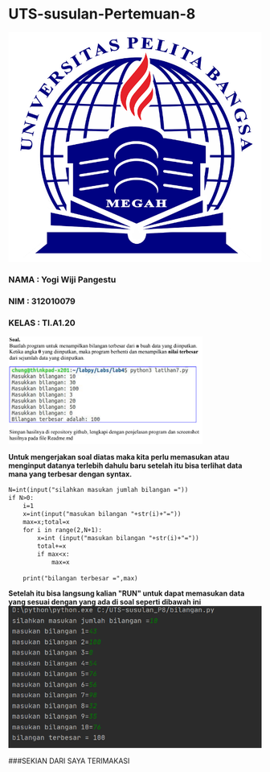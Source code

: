# UTS-susulan-Pertemuan-8
![logo](ss/logo.png)

### NAMA  : Yogi Wiji Pangestu <br>
### NIM   : 312010079 <br>
### KELAS : TI.A1.20 <br>

![tugas7](ss/tugas7.png)

**Untuk mengerjakan soal diatas maka kita perlu memasukan atau menginput datanya terlebih dahulu baru setelah itu bisa terlihat data mana yang terbesar dengan syntax.** <br>

```python**Untuk mengerjakan soal diatas maka kita perlu memasukan atau menginput datanya terlebih dahulu baru setelah itu bisa terlihat data mana yang terbesar dengan syntax.** <br>
N=int(input("silahkan masukan jumlah bilangan ="))
if N>0:
    i=1
    x=int(input("masukan bilangan "+str(i)+"="))
    max=x;total=x
    for i in range(2,N+1):
        x=int (input("masukan bilangan "+str(i)+"="))
        total+=x
        if max<x:
            max=x

    print("bilangan terbesar =",max)
```

**Setelah itu bisa langsung kalian "RUN" untuk dapat memasukan data yang sesuai dengan yang ada di soal seperti dibawah ini** <br>
![poto](ss/tuturu.png)

###SEKIAN DARI SAYA TERIMAKASI 
